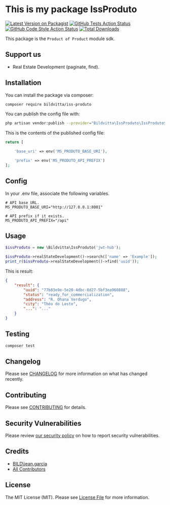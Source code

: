 # This is my package IssProduto

[![Latest Version on Packagist](https://img.shields.io/packagist/v/bildvitta/iss-produto.svg?style=flat-square)](https://packagist.org/packages/bildvitta/iss-produto)
[![GitHub Tests Action Status](https://img.shields.io/github/workflow/status/bildvitta/iss-produto/run-tests?label=tests)](https://github.com/bildvitta/iss-produto/actions?query=workflow%3Arun-tests+branch%3Amain)
[![GitHub Code Style Action Status](https://img.shields.io/github/workflow/status/bildvitta/iss-produto/Check%20&%20fix%20styling?label=code%20style)](https://github.com/bildvitta/iss-produto/actions?query=workflow%3A"Check+%26+fix+styling"+branch%3Amain)
[![Total Downloads](https://img.shields.io/packagist/dt/bildvitta/iss-produto.svg?style=flat-square)](https://packagist.org/packages/bildvitta/iss-produto)

This package is the `Product of Product` module sdk.

## Support us

- Real Estate Development (paginate, find).

## Installation

You can install the package via composer:

```bash
composer require bildvitta/iss-produto
```

You can publish the config file with:

```bash
php artisan vendor:publish --provider="Bildvitta\IssProduto\IssProdutoServiceProvider" --tag="iss-produto-config"
```

This is the contents of the published config file:

```php
return [

    'base_uri' => env('MS_PRODUTO_BASE_URI'),

    'prefix' => env('MS_PRODUTO_API_PREFIX')
];
```

## Config

In your .env file, associate the following variables.

````dotenv
# API base URL.
MS_PRODUTO_BASE_URI="http://127.0.0.1:8001"

# API prefix if it exists.
MS_PRODUTO_API_PREFIX="/api"
````

## Usage

```php
$issProduto = new \Bildvitta\IssProduto('jwt-hub');

$issProduto->realStateDevelopment()->search(['name' => 'Example']);
print_r($issProduto->realStateDevelopment()->find('uuid'));
```

This is result:

`````json
{
    "result": {
        "uuid": "77b83e9e-5e20-4dbc-8d27-5bf3ea960888",
        "status": "ready_for_commercialization",
        "address": "R. Ohana Verdugo",
        "city": "Théo do Leste",
        "...": "..."
    }
}
`````

## Testing

```bash
composer test
```

## Changelog

Please see [CHANGELOG](CHANGELOG.md) for more information on what has changed recently.

## Contributing

Please see [CONTRIBUTING](.github/CONTRIBUTING.md) for details.

## Security Vulnerabilities

Please review [our security policy](../../security/policy) on how to report security vulnerabilities.

## Credits

- [BILD\jean.garcia](https://github.com/SOSTheBlack)
- [All Contributors](../../contributors)

## License

The MIT License (MIT). Please see [License File](LICENSE.md) for more information.
